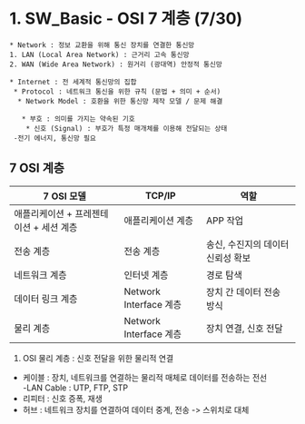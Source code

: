 # 1. SW_Basic - OSI 7 계층 (7/30)
```
* Network : 정보 교환을 위해 통신 장치를 연결한 통신망
1. LAN (Local Area Network) : 근거리 고속 통신망
2. WAN (Wide Area Network) : 원거리 (광대역) 안정적 통신망

* Internet : 전 세계적 통신망의 집합
 * Protocol : 네트워크 통신을 위한 규칙 (문법 + 의미 + 순서)
  * Network Model : 호환을 위한 통신망 제작 모델 / 문제 해결

   * 부호 : 의미를 가지는 약속된 기호
    * 신호 (Signal) : 부호가 특정 매개체를 이용해 전달되는 상태
 -전기 에너지, 통신망 필요
```

7 OSI 계층
----------
|7 OSI 모델|TCP/IP|역할|
|-|-|-|
|애플리케이션 + 프레젠테이션 + 세션 계층|애플리케이션 계층|APP 작업|
|전송 계층 |전송 계층|송신, 수진지의 데이터 신뢰성 확보|
|네트워크 계층|인터넷 계층|경로 탐색|
|데이터 링크 계층|Network Interface 계층|장치 간 데이터 전송 방식|
|물리 계층|Network Interface 계층|장치 연결, 신호 전달|

1. OSI 물리 계층 : 신호 전달을 위한 물리적 연결
 * 케이블 : 장치, 네트워크를 연결하는 물리적 매체로 데이터를 전송하는 전선 <br>
   -LAN Cable : UTP, FTP, STP
  * 리피터 : 신호 증폭, 재생
   * 허브 : 네트워크 장치를 연결하여 데이터 중계, 전송 -> 스위치로 대체
 
